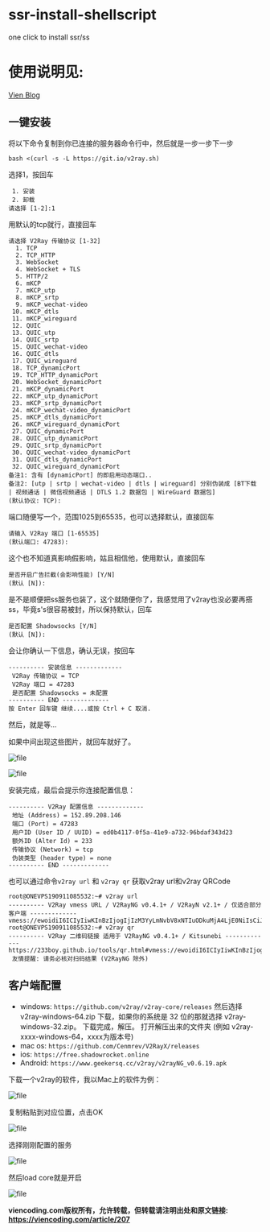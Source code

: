 # ssr-install-shellscript
one click to install ssr/ss
# 使用说明见: 
[Vien Blog](https://viencoding.com/article/122)


## 一键安装

将以下命令复制到你已连接的服务器命令行中，然后就是一步一步下一步

```
bash <(curl -s -L https://git.io/v2ray.sh)
```

选择1，按回车

```
 1. 安装
 2. 卸载
请选择 [1-2]:1
```

用默认的tcp就行，直接回车

```
请选择 V2Ray 传输协议 [1-32]
  1. TCP
  2. TCP_HTTP
  3. WebSocket
  4. WebSocket + TLS
  5. HTTP/2
  6. mKCP
  7. mKCP_utp
  8. mKCP_srtp
  9. mKCP_wechat-video
 10. mKCP_dtls
 11. mKCP_wireguard
 12. QUIC
 13. QUIC_utp
 14. QUIC_srtp
 15. QUIC_wechat-video
 16. QUIC_dtls
 17. QUIC_wireguard
 18. TCP_dynamicPort
 19. TCP_HTTP_dynamicPort
 20. WebSocket_dynamicPort
 21. mKCP_dynamicPort
 22. mKCP_utp_dynamicPort
 23. mKCP_srtp_dynamicPort
 24. mKCP_wechat-video_dynamicPort
 25. mKCP_dtls_dynamicPort
 26. mKCP_wireguard_dynamicPort
 27. QUIC_dynamicPort
 28. QUIC_utp_dynamicPort
 29. QUIC_srtp_dynamicPort
 30. QUIC_wechat-video_dynamicPort
 31. QUIC_dtls_dynamicPort
 32. QUIC_wireguard_dynamicPort
备注1: 含有 [dynamicPort] 的即启用动态端口..
备注2: [utp | srtp | wechat-video | dtls | wireguard] 分别伪装成 [BT下载 | 视频通话 | 微信视频通话 | DTLS 1.2 数据包 | WireGuard 数据包]
(默认协议: TCP):
```

端口随便写一个，范围1025到65535，也可以选择默认，直接回车

```
请输入 V2Ray 端口 [1-65535]
(默认端口: 47283):
```

这个也不知道真影响假影响，姑且相信他，使用默认，直接回车

```
是否开启广告拦截(会影响性能) [Y/N]
(默认 [N]):
```

是不是顺便把ss服务也装了，这个就随便你了，我感觉用了v2ray也没必要再搭ss，毕竟s's很容易被封，所以保持默认，回车

```
是否配置 Shadowsocks [Y/N]
(默认 [N]):
```

会让你确认一下信息，确认无误，按回车

```
---------- 安装信息 -------------
 V2Ray 传输协议 = TCP
 V2Ray 端口 = 47283
 是否配置 Shadowsocks = 未配置
---------- END -------------
按 Enter 回车键 继续....或按 Ctrl + C 取消.
```

然后，就是等...

如果中间出现这些图片，就回车就好了。

![file](https://viencoding.com/storage/20190925/L6BMGOgSxvHNJDSob9OxMyatt39KEQ6TKUJw8nd7.png)

![file](https://viencoding.com/storage/20190925/1J7gUZaCzL2W0ujhIOU1uGc40IWxb1Px4poJ0zDE.png)

安装完成，最后会提示你连接配置信息：

```
---------- V2Ray 配置信息 -------------
 地址 (Address) = 152.89.208.146
 端口 (Port) = 47283
 用户ID (User ID / UUID) = ed0b4117-0f5a-41e9-a732-96bdaf343d23
 额外ID (Alter Id) = 233
 传输协议 (Network) = tcp
 伪装类型 (header type) = none
---------- END -------------
```

也可以通过命令`v2ray url` 和 `v2ray qr` 获取v2ray url和v2ray QRCode

```
root@ONEVPS190911085532:~# v2ray url
---------- V2Ray vmess URL / V2RayNG v0.4.1+ / V2RayN v2.1+ / 仅适合部分客户端 -------------
vmess://ewoidiI6ICIyIiwKInBzIjogIjIzM3YyLmNvbV8xNTIuODkuMjA4LjE0NiIsCiJhZGQiOiAiMTUyLjg5LjIwOC4xNDYiLAoicG9ydCI6ICI0NzI4MyIsCiJpZCI6ICJlZDBiNDExNy0wZjVhLTQxZTktYTczMi05NmJkYWYzNDNkMjMiLAoiYWlkIjogIjIzMyIsCiJuZXQiOiAidGNwIiwKInR5cGUiOiAibm9uZSIsCiJob3N0IjogIiIsCiJwYXRoIjogIiIsCiJ0bHMiOiAiIgp9Cg==
root@ONEVPS190911085532:~# v2ray qr
---------- V2Ray 二维码链接 适用于 V2RayNG v0.4.1+ / Kitsunebi -------------
https://233boy.github.io/tools/qr.html#vmess://ewoidiI6ICIyIiwKInBzIjogIjIzM3YyLmNvbV8xNTIuODkuMjA4LjE0NiIsCiJhZGQiOiAiMTUyLjg5LjIwOC4xNDYiLAoicG9ydCI6ICI0NzI4MyIsCiJpZCI6ICJlZDBiNDExNy0wZjVhLTQxZTktYTczMi05NmJkYWYzNDNkMjMiLAoiYWlkIjogIjIzMyIsCiJuZXQiOiAidGNwIiwKInR5cGUiOiAibm9uZSIsCiJob3N0IjogIiIsCiJwYXRoIjogIiIsCiJ0bHMiOiAiIgp9Cg==
 友情提醒: 请务必核对扫码结果 (V2RayNG 除外)
```

## 客户端配置

- windows: `https://github.com/v2ray/v2ray-core/releases` 然后选择 v2ray-windows-64.zip 下载，如果你的系统是 32 位的那就选择 v2ray-windows-32.zip。 下载完成，解压。 打开解压出来的文件夹 (例如 v2ray-xxxx-windows-64，xxxx为版本号)
- mac os: `https://github.com/Cenmrev/V2RayX/releases`
- ios: `https://free.shadowrocket.online`
- Android: `https://www.geekersq.cc/v2ray/v2rayNG_v0.6.19.apk`

下载一个v2ray的软件，我以Mac上的软件为例：

![file](https://viencoding.com/storage/20190925/SrBCOOytIXDHMc0dfYMvEDPuNGzv3Weba66Vnplq.png)

复制粘贴到对应位置，点击OK

![file](https://viencoding.com/storage/20190925/llohdrUwA2eOjLVIj7o5X6NcJtur8UBu03vnsqFn.png)

选择刚刚配置的服务

![file](https://viencoding.com/storage/20190925/Vf1W1rVRpMW9D5njIbImOTgPhiVqvEWupgxW2iCP.png)

然后load core就是开启

![file](https://viencoding.com/storage/20190925/KzPIKjdJEwk8aKrqQFRvG0jBuAwHDhOIK5OuGB9R.png)


**viencoding.com版权所有，允许转载，但转载请注明出处和原文链接: https://viencoding.com/article/207**
